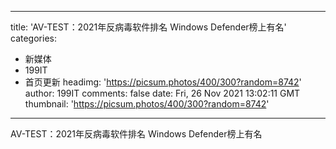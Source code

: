 
---
title: 'AV-TEST：2021年反病毒软件排名 Windows Defender榜上有名'
categories: 
 - 新媒体
 - 199IT
 - 首页更新
headimg: 'https://picsum.photos/400/300?random=8742'
author: 199IT
comments: false
date: Fri, 26 Nov 2021 13:02:11 GMT
thumbnail: 'https://picsum.photos/400/300?random=8742'
---

<div>   
AV-TEST：2021年反病毒软件排名 Windows Defender榜上有名  
</div>
            